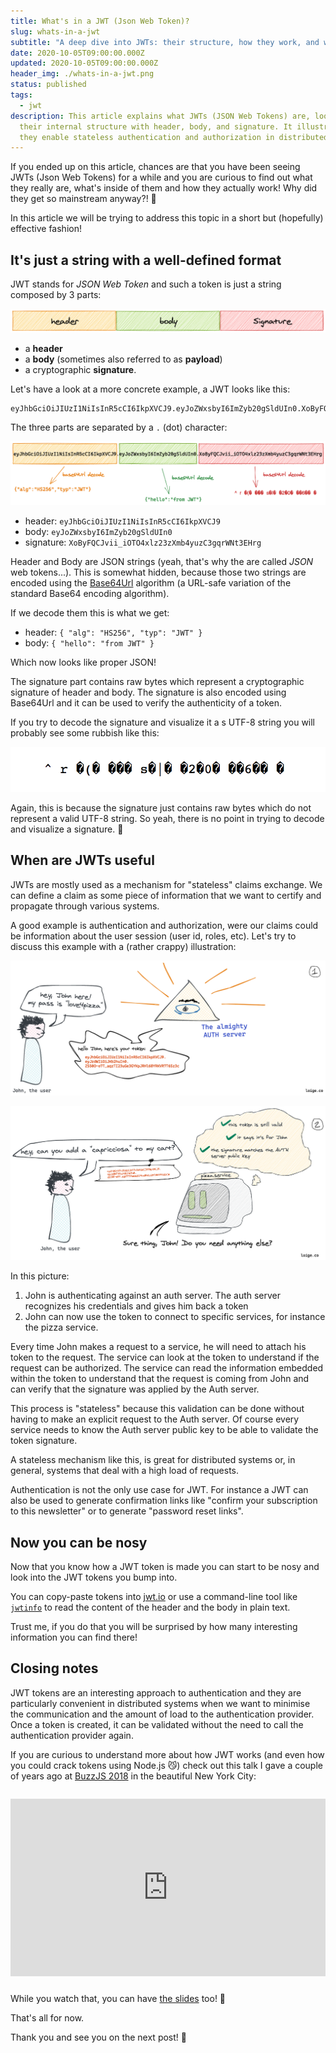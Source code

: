 ```yaml
---
title: What's in a JWT (Json Web Token)?
slug: whats-in-a-jwt
subtitle: "A deep dive into JWTs: their structure, how they work, and when to use them"
date: 2020-10-05T09:00:00.000Z
updated: 2020-10-05T09:00:00.000Z
header_img: ./whats-in-a-jwt.png
status: published
tags:
  - jwt
description: This article explains what JWTs (JSON Web Tokens) are, looking at
  their internal structure with header, body, and signature. It illustrates how
  they enable stateless authentication and authorization in distributed systems.
---
```


If you ended up on this article, chances are that you have been seeing JWTs (Json Web Tokens) for a while and you are curious to find out what they really are, what's inside of them and how they actually work! Why did they get so mainstream anyway?! 🤔

In this article we will be trying to address this topic in a short but (hopefully) effective fashion!


## It's just a string with a well-defined format

JWT stands for *JSON Web Token* and such a token is just a string composed by 3 parts:

![The three parts of a JSON Web Token](./jwt-parts.png)

  - a **header**
  - a **body** (sometimes also referred to as **payload**)
  - a cryptographic **signature**.

Let's have a look at a more concrete example, a JWT looks like this:

```text
eyJhbGciOiJIUzI1NiIsInR5cCI6IkpXVCJ9.eyJoZWxsbyI6ImZyb20gSldUIn0.XoByFQCJvii_iOTO4xlz23zXmb4yuzC3gqrWNt3EHrg
```

The three parts are separated by a `.` (dot) character:

![The three parts of a sample JSON Web Token](./jwt-parts-example.png)

  - header: `eyJhbGciOiJIUzI1NiIsInR5cCI6IkpXVCJ9`
  - body: `eyJoZWxsbyI6ImZyb20gSldUIn0`
  - signature: `XoByFQCJvii_iOTO4xlz23zXmb4yuzC3gqrWNt3EHrg`

Header and Body are JSON strings (yeah, that's why the are called *JSON* web tokens...). This is somewhat hidden, because those two strings are encoded using the [Base64Url](https://tools.ietf.org/html/rfc4648#section-5) algorithm (a URL-safe variation of the standard Base64 encoding algorithm).

If we decode them this is what we get:

  - header: `{ "alg": "HS256", "typ": "JWT" }`
  - body: `{ "hello": "from JWT" }`

Which now looks like proper JSON!

The signature part contains raw bytes which represent a cryptographic signature of header and body. The signature is also encoded using Base64Url and it can be used to verify the authenticity of a token.

If you try to decode the signature and visualize it a s UTF-8 string you will probably see some rubbish like this:

![An attempt to try to decode a JWT signature to a UTF-8 string](./jwt-signature-decoded-to-string.png)

Again, this is because the signature just contains raw bytes which do not represent a valid UTF-8 string. So yeah, there is no point in trying to decode and visualize a signature. 🤗


## When are JWTs useful

JWTs are mostly used as a mechanism for "stateless" claims exchange. We can define a claim as some piece of information that we want to certify and propagate through various systems. 

A good example is authentication and authorization, were our claims could be information about the user session (user id, roles, etc). Let's try to discuss this example with a (rather crappy) illustration:

![John authenticating against an Auth server and getting back a JWT](./jwt-auth-part-1-loige.png)

![John using his JWT to communicate with the pizza service](./jwt-auth-part-2-loige.png)

In this picture:

  1. John is authenticating against an auth server. The auth server recognizes his credentials and gives him back a token
  2. John can now use the token to connect to specific services, for instance the pizza service.

Every time John makes a request to a service, he will need to attach his token to the request. The service can look at the token to understand if the request can be authorized. The service can read the information embedded within the token to understand that the request is coming from John and can verify that the signature was applied by the Auth server.

This process is "stateless" because this validation can be done without having to make an explicit request to the Auth server. Of course every service needs to know the Auth server public key to be able to validate the token signature.

A stateless mechanism like this, is great for distributed systems or, in general, systems that deal with a high load of requests.

Authentication is not the only use case for JWT. For instance a JWT can also be used to generate confirmation links like "confirm your subscription to this newsletter" or to generate "password reset links".
 

## Now you can be nosy

Now that you know how a JWT token is made you can start to be nosy and look into the JWT tokens you bump into.

You can copy-paste tokens into [jwt.io](https://jwt.io) or use a command-line tool like [`jwtinfo`](https://github.com/lmammino/jwtinfo) to read the content of the header and the body in plain text.

Trust me, if you do that you will be surprised by how many interesting information you can find there!


## Closing notes

JWT tokens are an interesting approach to authentication and they are particularly convenient in distributed systems when we want to minimise the communication and the amount of load to the authentication provider. Once a token is created, it can be validated without the need to call the authentication provider again.

If you are curious to understand more about how JWT works (and even how you could crack tokens using Node.js 😼) check out this talk I gave a couple of years ago at [BuzzJS 2018](https://buzzjs.com/) in the beautiful New York City:

<div style="margin-top: 2em; position: relative; padding-bottom: 56.25%; height: 0; margin-bottom: 2em;">
<iframe style="position: absolute; top:0; left: 0; width: 100%; height: 100%;" src="https://www.youtube.com/embed/uBYdxOQ57nQ" frameborder="0" allowfullscreen></iframe>
</div>

While you watch that, you can have [the slides](https://loige.link/jwt-crack-ny) too! 🤗

That's all for now.

Thank you and see you on the next post! 👋

